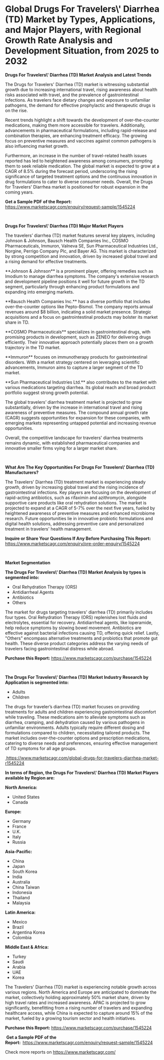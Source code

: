 <p><h1>Global Drugs For Travelers\' Diarrhea (TD) Market by Types, Applications, and Major Players, with Regional Growth Rate Analysis and Development Situation, from 2025 to 2032</h1></p><p><strong>Drugs For Travelers\' Diarrhea (TD) Market Analysis and Latest Trends</strong></p>
<p><p>The Drugs for Travelers' Diarrhea (TD) market is witnessing substantial growth due to increasing international travel, rising awareness about health risks associated with travel, and the prevalence of gastrointestinal infections. As travelers face dietary changes and exposure to unfamiliar pathogens, the demand for effective prophylactic and therapeutic drugs is on the rise. </p><p>Recent trends highlight a shift towards the development of over-the-counter medications, making them more accessible for travelers. Additionally, advancements in pharmaceutical formulations, including rapid-release and combination therapies, are enhancing treatment efficacy. The growing focus on preventive measures and vaccines against common pathogens is also influencing market growth.</p><p>Furthermore, an increase in the number of travel-related health issues reported has led to heightened awareness among consumers, prompting them to seek reliable medication. The global market is expected to grow at a CAGR of 8.5% during the forecast period, underscoring the rising significance of targeted treatment options and the continuous innovation in drug formulations to cater to diverse consumer needs. Overall, the Drugs for Travelers' Diarrhea market is positioned for robust expansion in the coming years.</p></p>
<p><strong>Get a Sample PDF of the Report:&nbsp;</strong> <a href="https://www.marketscagr.com/enquiry/request-sample/1545224?utm_campaign=2635&utm_medium=2&utm_source=Github&utm_content=ia&utm_term=23032025&utm_id=drugs-for-travelers-diarrhea-td">https://www.marketscagr.com/enquiry/request-sample/1545224</a></p>
<p>&nbsp;</p>
<p><strong>Drugs For Travelers\' Diarrhea (TD) Major Market Players</strong></p>
<p><p>The travelers’ diarrhea (TD) market features several key players, including Johnson & Johnson, Bausch Health Companies Inc., COSMO Pharmaceuticals, Immuron, Valneva SE, Sun Pharmaceutical Industries Ltd., Norgine, Perrigo Company Plc, and Bayer AG. This market is characterized by strong competition and innovation, driven by increased global travel and a rising demand for effective treatments.</p><p>**Johnson & Johnson** is a prominent player, offering remedies such as Imodium to manage diarrhea symptoms. The company's extensive research and development pipeline positions it well for future growth in the TD segment, particularly through enhancing product formulations and expanding into emerging markets.</p><p>**Bausch Health Companies Inc.** has a diverse portfolio that includes over-the-counter options like Pepto-Bismol. The company reports annual revenues around $8 billion, indicating a solid market presence. Strategic acquisitions and a focus on gastrointestinal products may bolster its market share in TD.</p><p>**COSMO Pharmaceuticals** specializes in gastrointestinal drugs, with promising products in development, such as ZENEO for delivering drugs efficiently. Their innovative approach potentially places them on a growth trajectory in the TD market.</p><p>**Immuron** focuses on immunotherapy products for gastrointestinal disorders. With a market strategy centered on leveraging scientific advancements, Immuron aims to capture a larger segment of the TD market.</p><p>**Sun Pharmaceutical Industries Ltd.** also contributes to the market with various medications targeting diarrhea. Its global reach and broad product portfolio suggest strong growth potential.</p><p>The global travelers’ diarrhea treatment market is projected to grow substantially, driven by the increase in international travel and rising awareness of preventive measures. The compound annual growth rate (CAGR) suggests opportunities for expansion for these companies, with emerging markets representing untapped potential and increasing revenue opportunities. </p><p>Overall, the competitive landscape for travelers' diarrhea treatments remains dynamic, with established pharmaceutical companies and innovative smaller firms vying for a larger market share.</p></p>
<p>&nbsp;</p>
<p><strong>What Are The Key Opportunities For Drugs For Travelers\' Diarrhea (TD) Manufacturers?</strong></p>
<p><p>The Travelers' Diarrhea (TD) treatment market is experiencing steady growth, driven by increasing global travel and the rising incidence of gastrointestinal infections. Key players are focusing on the development of rapid-acting antibiotics, such as rifaximin and azithromycin, alongside supportive care products like oral rehydration solutions. The market is projected to expand at a CAGR of 5-7% over the next five years, fueled by heightened awareness of preventive measures and enhanced microbiome research. Future opportunities lie in innovative probiotic formulations and digital health solutions, addressing preventive care and personalized treatment in travelers' health management.</p></p>
<p><strong>Inquire or Share Your Questions If Any Before Purchasing This Report:</strong> <a href="https://www.marketscagr.com/enquiry/pre-order-enquiry/1545224?utm_campaign=2635&utm_medium=2&utm_source=Github&utm_content=ia&utm_term=23032025&utm_id=drugs-for-travelers-diarrhea-td">https://www.marketscagr.com/enquiry/pre-order-enquiry/1545224</a></p>
<p>&nbsp;</p>
<p><strong>Market Segmentation</strong></p>
<p><strong>The Drugs For Travelers\' Diarrhea (TD) Market Analysis by types is segmented into:</strong></p>
<p><ul><li>Oral Rehydration Therapy (ORS)</li><li>Antidiarrheal Agents</li><li>Antibiotics</li><li>Others</li></ul></p>
<p><p>The market for drugs targeting travelers' diarrhea (TD) primarily includes four types. Oral Rehydration Therapy (ORS) replenishes lost fluids and electrolytes, essential for recovery. Antidiarrheal agents, like loperamide, help reduce symptoms by slowing bowel movement. Antibiotics are effective against bacterial infections causing TD, offering quick relief. Lastly, "Others" encompass alternative treatments and probiotics that promote gut health. These diverse product categories address the varying needs of travelers facing gastrointestinal distress while abroad.</p></p>
<p><strong>Purchase this Report:&nbsp;</strong><a href="https://www.marketscagr.com/purchase/1545224?utm_campaign=2635&utm_medium=2&utm_source=Github&utm_content=ia&utm_term=23032025&utm_id=drugs-for-travelers-diarrhea-td">https://www.marketscagr.com/purchase/1545224</a></p>
<p>&nbsp;</p>
<p><strong>The Drugs For Travelers\' Diarrhea (TD) Market Industry Research by Application is segmented into:</strong></p>
<p><ul><li>Adults</li><li>Children</li></ul></p>
<p><p>The drugs for traveler’s diarrhea (TD) market focuses on providing treatments for adults and children experiencing gastrointestinal discomfort while traveling. These medications aim to alleviate symptoms such as diarrhea, cramping, and dehydration caused by various pathogens in unfamiliar environments. Adults typically require different dosing and formulations compared to children, necessitating tailored products. The market includes over-the-counter options and prescription medications, catering to diverse needs and preferences, ensuring effective management of TD symptoms for all age groups.</p></p>
<p><a href="https://www.marketscagr.com/global-drugs-for-travelers-diarrhea-market-r1545224?utm_campaign=2635&utm_medium=2&utm_source=Github&utm_content=ia&utm_term=23032025&utm_id=drugs-for-travelers-diarrhea-td">&nbsp;https://www.marketscagr.com/global-drugs-for-travelers-diarrhea-market-r1545224</a></p>
<p><strong>In terms of Region, the Drugs For Travelers\' Diarrhea (TD) Market Players available by Region are:</strong></p>
<p>
    <p> <strong> North America: </strong>
        <ul>
            <li>United States</li>
            <li>Canada</li>
        </ul>
        </p> 
    <p> <strong> Europe: </strong>
        <ul>
            <li>Germany</li>
            <li>France</li>
            <li>U.K.</li>
            <li>Italy</li>
            <li>Russia</li>
        </ul>
        </p> 
    <p> <strong> Asia-Pacific: </strong>
        <ul>
            <li>China</li>
            <li>Japan</li>
            <li>South Korea</li>
            <li>India</li>
            <li>Australia</li>
            <li>China Taiwan</li>
            <li>Indonesia</li>
            <li>Thailand</li>
            <li>Malaysia</li>
        </ul>
        </p> 
    <p> <strong> Latin America: </strong>
        <ul>
            <li>Mexico</li>
            <li>Brazil</li>
            <li>Argentina Korea</li>
            <li>Colombia</li>
        </ul>
        </p> 
    <p> <strong> Middle East & Africa: </strong>
        <ul>
            <li>Turkey</li>
            <li>Saudi</li>
            <li>Arabia</li>
            <li>UAE</li>
            <li>Korea</li>
        </ul>
    </p>
    </p>
<p><p>The Travelers' Diarrhea (TD) market is experiencing notable growth across various regions. North America and Europe are anticipated to dominate the market, collectively holding approximately 50% market share, driven by high travel rates and increased awareness. APAC is projected to grow significantly, benefitting from a rising number of travelers and expanding healthcare access, while China is expected to capture around 15% of the market, fueled by a growing tourism sector and health initiatives.</p></p>
<p><strong>Purchase this Report: </strong><a href="https://www.marketscagr.com/purchase/1545224?utm_campaign=2635&utm_medium=2&utm_source=Github&utm_content=ia&utm_term=23032025&utm_id=drugs-for-travelers-diarrhea-td">https://www.marketscagr.com/purchase/1545224</a></p>
<p>&nbsp;<strong>Get a Sample PDF of the Report:&nbsp;&nbsp;</strong><a href="https://www.marketscagr.com/enquiry/request-sample/1545224?utm_campaign=2635&utm_medium=2&utm_source=Github&utm_content=ia&utm_term=23032025&utm_id=drugs-for-travelers-diarrhea-td">https://www.marketscagr.com/enquiry/request-sample/1545224</a></p>
<p><strong></strong></p>
<p>Check more reports on <a href="https://www.marketscagr.com/?utm_campaign=2635&utm_medium=2&utm_source=Github&utm_content=ia&utm_term=23032025&utm_id=drugs-for-travelers-diarrhea-td">https://www.marketscagr.com/</a></p>